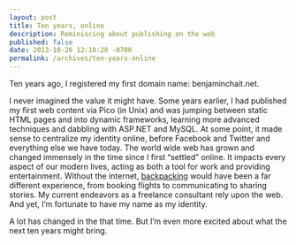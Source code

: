```yaml
---
layout: post
title: Ten years, online
description: Reminiscing about publishing on the web
published: false
date: 2013-10-26 12:10:28 -0700
permalink: /archives/ten-years-online
---
```

Ten years ago, I registered my first domain name: benjaminchait.net.

I never imagined the value it might have. Some years earlier, I had published my first web content via Pico (in Unix) and was jumping between static HTML pages and into dynamic frameworks, learning more advanced techniques and dabbling with ASP.NET and MySQL. At some point, it made sense to centralize my identity online, before Facebook and Twitter and everything else we have today. The world wide web has grown and changed immensely in the time since I first “settled” online. It impacts every aspect of our modern lives, acting as both a tool for work and providing entertainment. Without the internet, [backpacking][1] would have been a far different experience, from booking flights to communicating to sharing stories. My current endeavors as a freelance consultant rely upon the web. And yet, I’m fortunate to have my name as my identity.

A lot has changed in the that time. But I’m even more excited about what the next ten years might bring.

 [1]: /archives/nine-months

